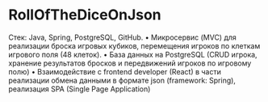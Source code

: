# RollOfTheDiceOnJson

Стек: Java, Spring, PostgreSQL, GitHub.
•	Микросервис (MVC) для реализации броска игровых кубиков, перемещения игроков по клеткам игрового поля (48 клеток). 
•	База данных на PostgreSQL (CRUD игрока, хранение результатов бросков и передвижений игроков по игровому полю)
•	Взаимодействие с frontend developer (React) в части реализации обмена данными в формате json (framework: Spring), реализация SPA (Single Page Application)

